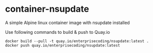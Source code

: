 # container-nsupdate

A simple Alpine linux container image with nsupdate installed

Use following commands to build & push to Quay.io
```
docker build --pull -t quay.io/enterprisecoding/nsupdate:latest .
docker push quay.io/enterprisecoding/nsupdate:latest
```

